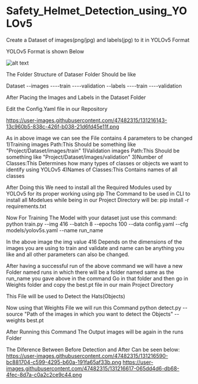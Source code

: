 # Safety_Helmet_Detection_using_YOLOv5

Create a Dataset of images(png/jpg) and labels(jpg) to it in YOLOv5 Format

YOLOv5 Format is shown Below

![alt text](https://user-images.githubusercontent.com/47482315/131216020-6ddb2d6f-82c7-4966-b6fa-101c582be7f3.png)

The Folder Structure of Dataser Folder Should be like

Dataset
--images
----train
----validation
--labels
----train
----validation

After Placing the Images and Labels in the Dataset Folder

Edit the Config.Yaml file in our Repository

https://user-images.githubusercontent.com/47482315/131216143-13c960b5-838c-426f-b038-21d6fd45e11f.png

As in above image we can see the File contains 4 parameters to be changed 
1)Training images Path:This Should be something like "Project/Dataset/images/train"
1)Validation images Path:This Should be something like "Project/Dataset/images/validation"
3)Number of Classes:This Determines how many types of classes or objects we want to identify using YOLOv5
4)Names of Classes:This Contains names of all classes

After Doing this We need to install all the Required Modules used by YOLOv5 for its proper working using pip
The Command to be used in CLI to install all Modelues while being in our Project Directory will be: pip install -r requirements.txt

Now For Training The Model with your dataset just use this command:
python train.py --img 416 --batch 8 --epochs 100 --data config.yaml --cfg models/yolov5s.yaml --name run_name

In the above image the img value 416 Depends on the dimensions of the images you are using to train and validate and name can be anything you like and all other
parameters can also be changed.

After having a successful run of the above command we will have a new Folder named runs in which there will be a folder named same as the run_name you gave above in the command
Go in that folder and then go in Weights folder and copy the best.pt file in our main Project Directory

This File will be used to Detect the Hats(Objects)

Now using that Weights File we will run this Command
python detect.py --source "Path of the images in which you want to detect the Objects"  --weights best.pt

After Running this Command The Output images will be again in the runs Folder

The Diference Between Before Detection and After Can be seen below:
https://user-images.githubusercontent.com/47482315/131216590-bc881704-c599-4295-b60a-191fa65af33b.png
https://user-images.githubusercontent.com/47482315/131216617-065dd4d6-db68-4fec-8d7a-c0a2c2ce9c44.png

